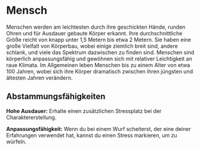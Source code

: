 # Mensch
Menschen werden am leichtesten durch ihre geschickten Hände, runden Ohren und für Ausdauer gebaute Körper erkannt.
Ihre durchschnittliche Größe reicht von knapp unter 1,5 Metern bis etwa 2 Metern.
Sie haben eine große Vielfalt von Körperbau, wobei einige ziemlich breit sind, andere schlank, und viele das Spektrum dazwischen zu finden sind.
Menschen sind körperlich anpassungsfähig und gewöhnen sich mit relativer Leichtigkeit an raue Klimata.
Im Allgemeinen leben Menschen bis zu einem Alter von etwa 100 Jahren, wobei sich ihre Körper dramatisch zwischen ihren jüngsten und ältesten Jahren verändern.

## Abstammungsfähigkeiten
**Hohe Ausdauer:** Erhalte einen zusätzlichen Stressplatz bei der Charaktererstellung.

**Anpassungsfähigkeit:** Wenn du bei einem Wurf scheiterst, der eine deiner Erfahrungen verwendet hat, kannst du einen Stress markieren, um zu würfeln.
